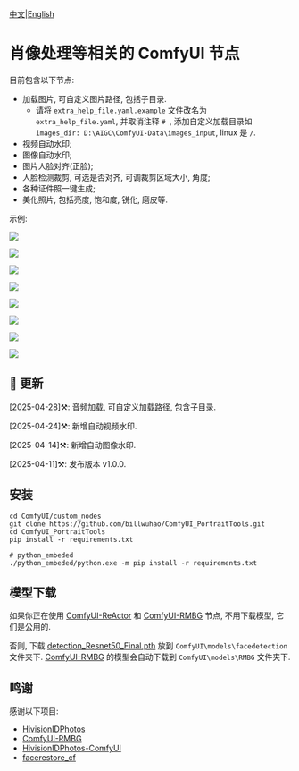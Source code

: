[中文](README-CN.md)|[English](README.md)

# 肖像处理等相关的 ComfyUI 节点

目前包含以下节点:
- 加载图片, 可自定义图片路径, 包括子目录.
  - 请将 `extra_help_file.yaml.example` 文件改名为 `extra_help_file.yaml`, 并取消注释 `# `, 添加自定义加载目录如 `images_dir: D:\AIGC\ComfyUI-Data\images_input`, linux 是 `/`.
- 视频自动水印;
- 图像自动水印;
- 图片人脸对齐(正脸);
- 人脸检测裁剪, 可选是否对齐, 可调裁剪区域大小, 角度;
- 各种证件照一键生成;
- 美化照片, 包括亮度, 饱和度, 锐化, 磨皮等.

示例:

![](https://github.com/billwuhao/ComfyUI_PortraitTools/blob/main/images/2025-04-28_03-30-27.png)

![](https://github.com/billwuhao/ComfyUI_PortraitTools/blob/main/images/2025-04-14_21-54-33.png)

![](https://github.com/billwuhao/ComfyUI_PortraitTools/blob/main/images/2025-04-11_07-06-36.png)

![](https://github.com/billwuhao/ComfyUI_PortraitTools/blob/main/images/2025-04-11_07-08-46.png)

![](https://github.com/billwuhao/ComfyUI_PortraitTools/blob/main/images/2025-04-11_09-05-41.png)

![](https://github.com/billwuhao/ComfyUI_PortraitTools/blob/main/images/2025-04-11_09-27-16.png)

![](https://github.com/billwuhao/ComfyUI_PortraitTools/blob/main/images/2025-04-11_09-48-23.png)

![](https://github.com/billwuhao/ComfyUI_PortraitTools/blob/main/images/2025-04-11_07-10-24.png)


## 📣 更新

[2025-04-28]⚒️: 音频加载, 可自定义加载路径, 包含子目录. 

[2025-04-24]⚒️: 新增自动视频水印. 

[2025-04-14]⚒️: 新增自动图像水印. 

[2025-04-11]⚒️: 发布版本 v1.0.0. 

## 安装

```
cd ComfyUI/custom_nodes
git clone https://github.com/billwuhao/ComfyUI_PortraitTools.git
cd ComfyUI_PortraitTools
pip install -r requirements.txt

# python_embeded
./python_embeded/python.exe -m pip install -r requirements.txt
```

## 模型下载

如果你正在使用 [ComfyUI-ReActor](https://github.com/Gourieff/comfyui-reactor) 和 [ComfyUI-RMBG](https://github.com/1038lab/ComfyUI-RMBG) 节点, 不用下载模型, 它们是公用的.

否则, 下载 [detection_Resnet50_Final.pth](https://huggingface.co/salmonrk/facedetection/blob/main/detection_Resnet50_Final.pth) 放到 `ComfyUI\models\facedetection` 文件夹下. [ComfyUI-RMBG](https://github.com/1038lab/ComfyUI-RMBG) 的模型会自动下载到 `ComfyUI\models\RMBG` 文件夹下.

## 鸣谢

感谢以下项目:

- [HivisionIDPhotos](https://github.com/Zeyi-Lin/HivisionIDPhotos)
- [ComfyUI-RMBG](https://github.com/1038lab/ComfyUI-RMBG)
- [HivisionIDPhotos-ComfyUI](https://github.com/AIFSH/HivisionIDPhotos-ComfyUI)
- [facerestore_cf](https://github.com/mav-rik/facerestore_cf)
